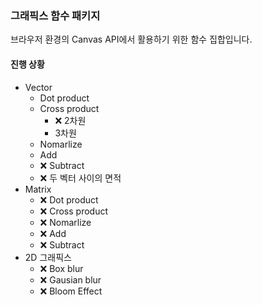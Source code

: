 ### 그래픽스 함수 패키지

브라우저 환경의 Canvas API에서 활용하기 위한 함수 집합입니다.

#### 진행 상황

- Vector
  - Dot product
  - Cross product
    - ❌ 2차원
    - 3차원
  - Nomarlize
  - Add
  - ❌ Subtract
  - ❌ 두 벡터 사이의 면적
- Matrix
  - ❌ Dot product
  - ❌ Cross product
  - ❌ Nomarlize
  - ❌ Add
  - ❌ Subtract
- 2D 그래픽스
  - ❌ Box blur
  - ❌ Gausian blur
  - ❌ Bloom Effect
